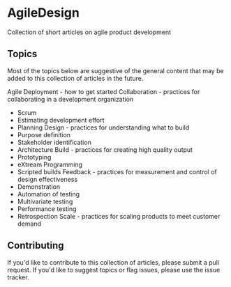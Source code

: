 AgileDesign
===========

Collection of short articles on agile product development

Topics
------
Most of the topics below are suggestive of the general content that may be added to this collection of articles in the future.

Agile Deployment - how to get started
Collaboration - practices for collaborating in a development organization
* Scrum
* Estimating development effort
* Planning
Design - practices for understanding what to build
* Purpose definition
* Stakeholder identification
* Architecture
Build - practices for creating high quality output
* Prototyping
* eXtream Programming
* Scripted builds
Feedback - practices for measurement and control of design effectiveness
* Demonstration
* Automation of testing
* Multivariate testing
* Performance testing
* Retrospection
Scale - practices for scaling products to meet customer demand

Contributing
------------
If you'd like to contribute to this collection of articles, please submit a pull request. If you'd like to suggest topics or flag issues, please use the issue tracker.